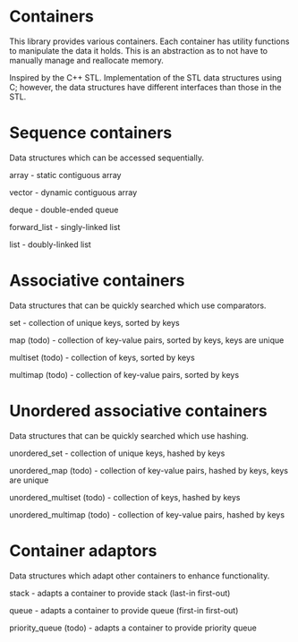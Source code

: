 # Containers
This library provides various containers. Each container has utility functions to manipulate the data it holds. This is an abstraction as to not have to manually manage and reallocate memory. 

Inspired by the C++ STL. Implementation of the STL data structures using C; however, the data structures have different interfaces than those in the STL.

# Sequence containers
Data structures which can be accessed sequentially.
<p> array - static contiguous array
<p> vector - dynamic contiguous array
<p> deque - double-ended queue
<p> forward_list - singly-linked list
<p> list - doubly-linked list

# Associative containers
Data structures that can be quickly searched which use comparators.
<p> set - collection of unique keys, sorted by keys
<p> map (todo) - collection of key-value pairs, sorted by keys, keys are unique
<p> multiset (todo) - collection of keys, sorted by keys
<p> multimap (todo) - collection of key-value pairs, sorted by keys

# Unordered associative containers
Data structures that can be quickly searched which use hashing.
<p> unordered_set - collection of unique keys, hashed by keys
<p> unordered_map (todo) - collection of key-value pairs, hashed by keys, keys are unique
<p> unordered_multiset (todo) - collection of keys, hashed by keys
<p> unordered_multimap (todo) - collection of key-value pairs, hashed by keys

# Container adaptors
Data structures which adapt other containers to enhance functionality.
<p> stack - adapts a container to provide stack (last-in first-out)
<p> queue - adapts a container to provide queue (first-in first-out)
<p> priority_queue (todo) - adapts a container to provide priority queue
